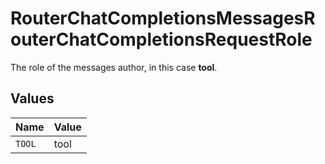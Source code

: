 # RouterChatCompletionsMessagesRouterChatCompletionsRequestRole

The role of the messages author, in this case **tool**.


## Values

| Name   | Value  |
| ------ | ------ |
| `TOOL` | tool   |